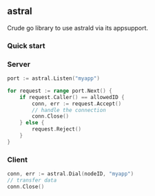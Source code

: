 ## astral

Crude go library to use astrald via its appsupport.

### Quick start

### Server
```go
port := astral.Listen("myapp")

for request := range port.Next() {
    if request.Caller() == allowedID {
        conn, err := request.Accept()
        // handle the connection
        conn.Close()
    } else {
    	request.Reject()
    }
}
```

### Client
```go
conn, err := astral.Dial(nodeID, "myapp")
// transfer data
conn.Close()
```